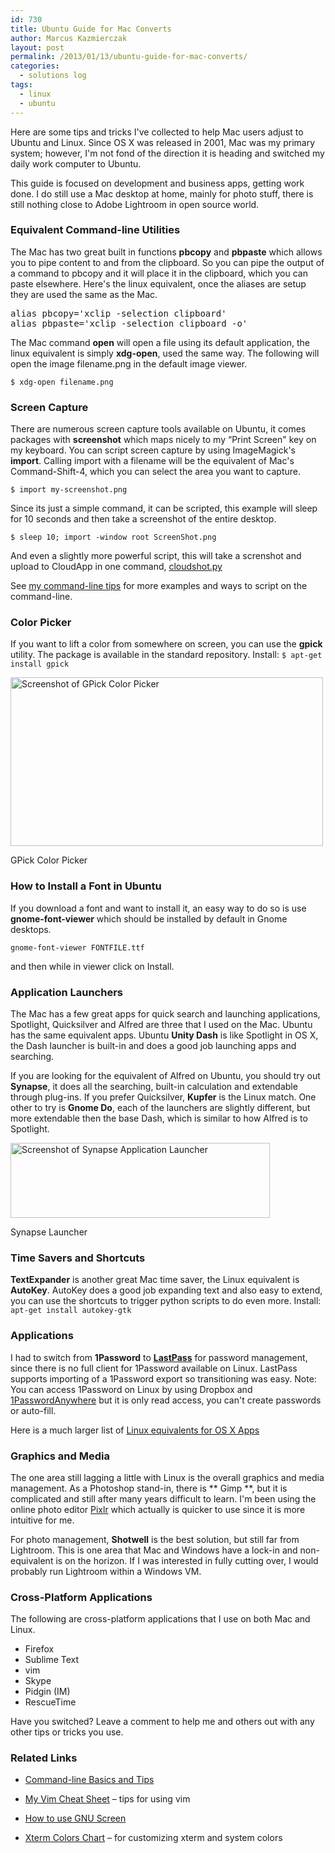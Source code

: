 ```yaml
---
id: 730
title: Ubuntu Guide for Mac Converts
author: Marcus Kazmierczak
layout: post
permalink: /2013/01/13/ubuntu-guide-for-mac-converts/
categories:
  - solutions log
tags:
  - linux
  - ubuntu
---
```

Here are some tips and tricks I've collected to help Mac users adjust to Ubuntu and Linux. Since OS X was released in 2001, Mac was my primary system; however, I'm not fond of the direction it is heading and switched my daily work computer to Ubuntu.

This guide is focused on development and business apps, getting work done. I do still use a Mac desktop at home, mainly for photo stuff, there is still nothing close to Adobe Lightroom in open source world.

### Equivalent Command-line Utilities

The Mac has two great built in functions **pbcopy** and **pbpaste** which allows you to pipe content to and from the clipboard. So you can pipe the output of a command to pbcopy and it will place it in the clipboard, which you can paste elsewhere. Here's the linux equivalent, once the aliases are setup they are used the same as the Mac.

<pre class="brush: plain; title: ; notranslate" title="">alias pbcopy=&#039;xclip -selection clipboard&#039;
alias pbpaste=&#039;xclip -selection clipboard -o&#039;
</pre>

The Mac command **open** will open a file using its default application, the linux equivalent is simply **xdg-open**, used the same way. The following will open the image filename.png in the default image viewer.

`$ xdg-open filename.png`

### Screen Capture

There are numerous screen capture tools available on Ubuntu, it comes packages with **screenshot** which maps nicely to my &#8220;Print Screen" key on my keyboard. You can script screen capture by using ImageMagick's **import**. Calling import with a filename will be the equivalent of Mac's Command-Shift-4, which you can select the area you want to capture.

`$ import my-screenshot.png`

Since its just a simple command, it can be scripted, this example will sleep for 10 seconds and then take a screenshot of the entire desktop.

`$ sleep 10; import -window root ScreenShot.png`

And even a slightly more powerful script, this will take a screnshot and upload to CloudApp in one command, [cloudshot.py][1]

See [my command-line tips][2] for more examples and ways to script on the command-line.

### Color Picker

If you want to lift a color from somewhere on screen, you can use the **gpick** utility. The package is available in the standard repository. Install: `$ apt-get install gpick`

<div id="attachment_941" class="wp-caption aligncenter" >
  <img src="https://mkaz.com/wp-content/uploads/2014/01/gpick-screenshot.jpg" alt="Screenshot of GPick Color Picker" width="500" height="270" class="size-full wp-image-941" />
  
  <p class="wp-caption-text">
    GPick Color Picker
  </p>
</div>

### How to Install a Font in Ubuntu

If you download a font and want to install it, an easy way to do so is use **gnome-font-viewer** which should be installed by default in Gnome desktops.

`gnome-font-viewer FONTFILE.ttf`

and then while in viewer click on Install.

### Application Launchers

The Mac has a few great apps for quick search and launching applications, Spotlight, Quicksilver and Alfred are three that I used on the Mac. Ubuntu has the same equivalent apps. Ubuntu **Unity Dash** is like Spotlight in OS X, the Dash launcher is built-in and does a good job launching apps and searching.

If you are looking for the equivalent of Alfred on Ubuntu, you should try out **Synapse**, it does all the searching, built-in calculation and extendable through plug-ins. If you prefer Quicksilver, **Kupfer** is the Linux match. One other to try is **Gnome Do**, each of the launchers are slightly different, but more extendable then the base Dash, which is similar to how Alfred is to Spotlight.

<div id="attachment_995" class="wp-caption aligncenter" >
  <img src="https://mkaz.com/wp-content/uploads/2014/02/synapse-screenshot.png" alt="Screenshot of Synapse Application Launcher " title="Synapse Launcher" width="415" height="120" class="size-full wp-image-995" />
  
  <p class="wp-caption-text">
    Synapse Launcher
  </p>
</div>

### Time Savers and Shortcuts

**TextExpander** is another great Mac time saver, the Linux equivalent is **AutoKey**. AutoKey does a good job expanding text and also easy to extend, you can use the shortcuts to trigger python scripts to do even more. Install: `apt-get install autokey-gtk`

### Applications

I had to switch from **1Password** to [**LastPass**][3] for password management, since there is no full client for 1Password available on Linux. LastPass supports importing of a 1Password export so transitioning was easy. Note: You can access 1Password on Linux by using Dropbox and [1PasswordAnywhere][4] but it is only read access, you can't create passwords or auto-fill.

Here is a much larger list of [Linux equivalents for OS X Apps][5]

### Graphics and Media

The one area still lagging a little with Linux is the overall graphics and media management. As a Photoshop stand-in, there is ** Gimp **, but it is complicated and still after many years difficult to learn. I'm been using the online photo editor [Pixlr][6] which actually is quicker to use since it is more intuitive for me.

For photo management, **Shotwell** is the best solution, but still far from Lightroom. This is one area that Mac and Windows have a lock-in and non-equivalent is on the horizon. If I was interested in fully cutting over, I would probably run Lightroom within a Windows VM.

### Cross-Platform Applications

The following are cross-platform applications that I use on both Mac and Linux.

  * Firefox 
  * Sublime Text 
  * vim 
  * Skype 
  * Pidgin (IM) 
  * RescueTime 



Have you switched? Leave a comment to help me and others out with any other tips or tricks you use.

### Related Links

  * [Command-line Basics and Tips][2]

  * [My Vim Cheat Sheet][7] &#8211; tips for using vim

  * [How to use GNU Screen][8]

  * [Xterm Colors Chart][9] &#8211; for customizing xterm and system colors

 [1]: https://gist.github.com/4525050
 [2]: https://mkaz.com/2013/12/29/command-line-basics-and-tips/
 [3]: https://lastpass.com/
 [4]: http://help.agilebits.com/1Password3/1passwordanywhere.html
 [5]: https://help.ubuntu.com/community/OSXApplicationsEquivalents
 [6]: http://pixlr.com/
 [7]: https://mkaz.com/2011/08/31/vim-cheat-sheet/
 [8]: https://mkaz.com/2008/05/01/gnu-screen-utility/
 [9]: https://mkaz.com/2010/04/04/xterm-colors/